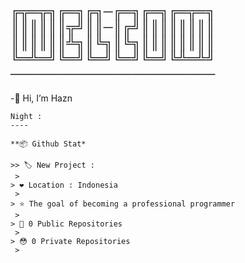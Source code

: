 ╔╦═╦╗╔═╗╔╗─╔═╗╔═╗╔═╦═╗
║║║║║║╦╝║║─║╔╝║║║║║║║║
║║║║║║╩╗║╚╗║╚╗║║║║║║║║
╚═╩═╝╚═╝╚═╝╚═╝╚═╝╚╩═╩╝
──────────────────────
--


-👋 Hi, I’m Hazn

```i commit repo
Night : 
----

**📦 Github Stat*

>> 🏷️ New Project : 
 > 
> ❤️ Location : Indonesia
 > 
> ⭐ The goal of becoming a professional programmer
 > 
> 🙂 0 Public Repositories 
 > 
> 😳 0 Private Repositories  
 > 
